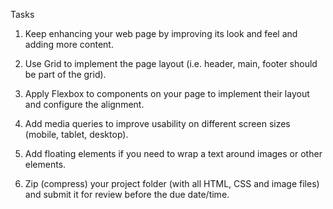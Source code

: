 Tasks

1. Keep enhancing your web page by improving its look and feel and adding more content.

2. Use Grid to implement the page layout (i.e. header, main, footer should be part of the grid).

3. Apply Flexbox to components on your page to implement their layout and configure the alignment.

4. Add media queries to improve usability on different screen sizes (mobile, tablet, desktop).

5. Add floating elements if you need to wrap a text around images or other elements.

6. Zip (compress) your project folder (with all HTML, CSS and image files) and submit it for review before the due date/time.